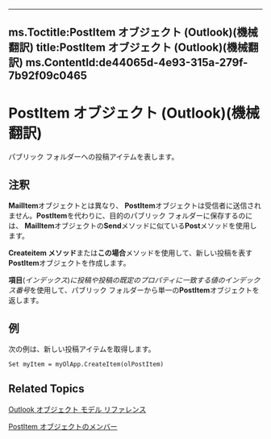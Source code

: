 

---
ms.Toctitle:PostItem オブジェクト (Outlook)(機械翻訳)
title:PostItem オブジェクト (Outlook)(機械翻訳)
ms.ContentId:de44065d-4e93-315a-279f-7b92f09c0465
---
# PostItem オブジェクト (Outlook)(機械翻訳)




パブリック フォルダーへの投稿アイテムを表します。

## 注釈
**MailItem**オブジェクトとは異なり、 **PostItem**オブジェクトは受信者に送信されません。**PostItem**を代わりに、目的のパブリック フォルダーに保存するのには、 **MailItem**オブジェクトの**Send**メソッドに似ている**Post**メソッドを使用します。



**Createitem メソッド**または**この場合**メソッドを使用して、新しい投稿を表す**PostItem**オブジェクトを作成します。



**項目**(*インデックス*)*に投稿や投稿の既定のプロパティに一致する値のインデックス番号*を使用して、パブリック フォルダーから単一の**PostItem**オブジェクトを返します。



## 例
次の例は、新しい投稿アイテムを取得します。

```sourcecode
Set myItem = myOlApp.CreateItem(olPostItem)
```




## Related Topics

[Outlook オブジェクト モデル リファレンス](73221b13-d8d8-99b8-3394-b95dbbfd5ddc.md)

[PostItem オブジェクトのメンバー](5b150db1-c96d-0721-ec36-d5b5ebc20fd8.md)





